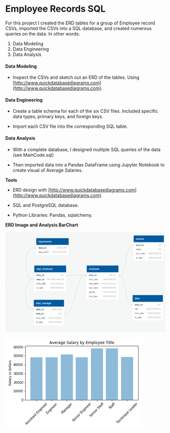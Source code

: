 # Employee Records SQL

For this project I created the ERD tables for a group of Employee record CSVs, imported the CSVs into a SQL database, and created numerous queries on the data. In other words:

1. Data Modeling
2. Data Engineering
3. Data Analysis
  
#### Data Modeling

* Inspect the CSVs and sketch out an ERD of the tables. Using [http://www.quickdatabasediagrams.com](http://www.quickdatabasediagrams.com).  

#### Data Engineering

* Create a table schema for each of the six CSV files. Included specific data types, primary keys, and foreign keys.

* Import each CSV file into the corresponding SQL table.

#### Data Analysis

* With a complete database, I designed mulitple SQL queries of the data (see MainCode.sql)

* Then imported data into a Pandas DataFrame using Jupyter Notebook to create visual of Average Salaries.

**Tools** 

* ERD design with [http://www.quickdatabasediagrams.com](http://www.quickdatabasediagrams.com).

* SQL and PostgreSQL database.

* Python Libraries: Pandas, sqlalchemy.


**ERD Image and Analysis BarChart**

![Graph 1](images/ERD.PNG)


![Graph 2](images/salary.png)





